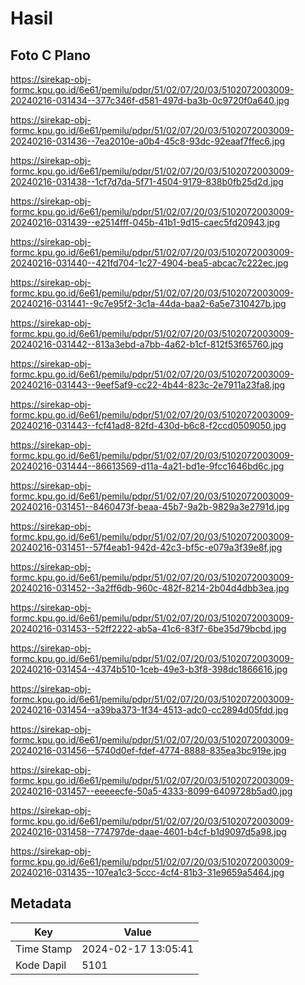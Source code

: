 # Hasil

## Foto C Plano

https://sirekap-obj-formc.kpu.go.id/6e61/pemilu/pdpr/51/02/07/20/03/5102072003009-20240216-031434--377c346f-d581-497d-ba3b-0c9720f0a640.jpg

https://sirekap-obj-formc.kpu.go.id/6e61/pemilu/pdpr/51/02/07/20/03/5102072003009-20240216-031436--7ea2010e-a0b4-45c8-93dc-92eaaf7ffec6.jpg

https://sirekap-obj-formc.kpu.go.id/6e61/pemilu/pdpr/51/02/07/20/03/5102072003009-20240216-031438--1cf7d7da-5f71-4504-9179-838b0fb25d2d.jpg

https://sirekap-obj-formc.kpu.go.id/6e61/pemilu/pdpr/51/02/07/20/03/5102072003009-20240216-031439--e2514fff-045b-41b1-9d15-caec5fd20943.jpg

https://sirekap-obj-formc.kpu.go.id/6e61/pemilu/pdpr/51/02/07/20/03/5102072003009-20240216-031440--421fd704-1c27-4904-bea5-abcac7c222ec.jpg

https://sirekap-obj-formc.kpu.go.id/6e61/pemilu/pdpr/51/02/07/20/03/5102072003009-20240216-031441--9c7e95f2-3c1a-44da-baa2-6a5e7310427b.jpg

https://sirekap-obj-formc.kpu.go.id/6e61/pemilu/pdpr/51/02/07/20/03/5102072003009-20240216-031442--813a3ebd-a7bb-4a62-b1cf-812f53f65760.jpg

https://sirekap-obj-formc.kpu.go.id/6e61/pemilu/pdpr/51/02/07/20/03/5102072003009-20240216-031443--9eef5af9-cc22-4b44-823c-2e7911a23fa8.jpg

https://sirekap-obj-formc.kpu.go.id/6e61/pemilu/pdpr/51/02/07/20/03/5102072003009-20240216-031443--fcf41ad8-82fd-430d-b6c8-f2ccd0509050.jpg

https://sirekap-obj-formc.kpu.go.id/6e61/pemilu/pdpr/51/02/07/20/03/5102072003009-20240216-031444--86613569-d11a-4a21-bd1e-9fcc1646bd6c.jpg

https://sirekap-obj-formc.kpu.go.id/6e61/pemilu/pdpr/51/02/07/20/03/5102072003009-20240216-031451--8460473f-beaa-45b7-9a2b-9829a3e2791d.jpg

https://sirekap-obj-formc.kpu.go.id/6e61/pemilu/pdpr/51/02/07/20/03/5102072003009-20240216-031451--57f4eab1-942d-42c3-bf5c-e079a3f39e8f.jpg

https://sirekap-obj-formc.kpu.go.id/6e61/pemilu/pdpr/51/02/07/20/03/5102072003009-20240216-031452--3a2ff6db-960c-482f-8214-2b04d4dbb3ea.jpg

https://sirekap-obj-formc.kpu.go.id/6e61/pemilu/pdpr/51/02/07/20/03/5102072003009-20240216-031453--52ff2222-ab5a-41c6-83f7-6be35d79bcbd.jpg

https://sirekap-obj-formc.kpu.go.id/6e61/pemilu/pdpr/51/02/07/20/03/5102072003009-20240216-031454--4374b510-1ceb-49e3-b3f8-398dc1866616.jpg

https://sirekap-obj-formc.kpu.go.id/6e61/pemilu/pdpr/51/02/07/20/03/5102072003009-20240216-031454--a39ba373-1f34-4513-adc0-cc2894d05fdd.jpg

https://sirekap-obj-formc.kpu.go.id/6e61/pemilu/pdpr/51/02/07/20/03/5102072003009-20240216-031456--5740d0ef-fdef-4774-8888-835ea3bc919e.jpg

https://sirekap-obj-formc.kpu.go.id/6e61/pemilu/pdpr/51/02/07/20/03/5102072003009-20240216-031457--eeeeecfe-50a5-4333-8099-6409728b5ad0.jpg

https://sirekap-obj-formc.kpu.go.id/6e61/pemilu/pdpr/51/02/07/20/03/5102072003009-20240216-031458--774797de-daae-4601-b4cf-b1d9097d5a98.jpg

https://sirekap-obj-formc.kpu.go.id/6e61/pemilu/pdpr/51/02/07/20/03/5102072003009-20240216-031435--107ea1c3-5ccc-4cf4-81b3-31e9659a5464.jpg


## Metadata

| Key        | Value               |
| ---------- | ------------------- |
| Time Stamp | 2024-02-17 13:05:41 |
| Kode Dapil | 5101                |



